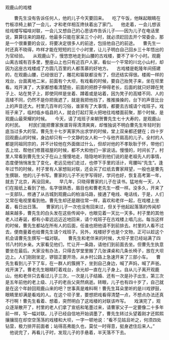 观鹿山的戏楼

　　曹先生没有告诉任何人，他的儿子今天要回来。 　吃了午饭，他眯起眼睛在竹板凉椅上躺了一会儿，才和老伴相互搀扶着出了家门。 　他走着，一会儿想该给戏楼写幅啥对联，一会儿又想自己的心思该咋告诉儿子――因为儿子在电话里说，算算往来的路程，他最多只能在家呆三个小时，就必须赶回去开个常委会，那是一个很重要的会议，将要决定很多人的前途，包括他自己的前途。 
 　曹先生一时还真不晓得，咋样才能在短短的三个小时里，让儿子明白自己回乡三十年悟出的为官经验。 
 　从观鹿山下，慢悠悠地走到山腰的古戏楼，要不了半个小时。观鹿山离古城有百多里，整座山上也只有近百户人家，看似一个平常的川北小山村，却因为这座古戏楼成了方圆几百里的人都羡慕的好地方。 
 　古戏楼是乾隆年间搭建的，在观鹿山腰，已经很旧了，雕花和匾联都没有了，但还结实得很。楼阁一样的戏台，台面离地二米，前面有个大坝，有戏看的时候，要自己抬凳子来，坐在坝里看。戏开演了，大家都想看清楚些，前面的把脖子伸得老长，后面的就只好蹲在凳子上、站在凳子上，即使同样是坐着、蹲着或是站着，因为凳子的高矮不同、人的高矮不同，仍然不是你把我遮了，就是我把他挡了，推推搡搡的，台下的声音比台上的声音还大。村里几百年的习俗，谁家有了大事情，都要去古城请个戏班子。戏班子来了，临村临乡临县的人，就会打起灯笼火把地往戏楼面前聚，那个时候，是观鹿山最荣耀的时候。 
 　今天，请了戏班子来朝贺曹先生七十大寿的，是观鹿山的村民。 
 　村民们能把曹家族谱背得清清爽爽，却惟独说不明白曹先生年轻时到底当过多大的官。曹先生十七岁离家外出求学的时候，堂上双亲都还健在；四十岁回观鹿山的时候，身边却只有一个文静的女人和一个与他齐肩高的儿子。全村的人都是同祖同宗的，并不计较他在外面做过什么，但却对他的不孝耿耿于怀，带他们去上坟、帮他们修葺祖屋的时候，都不大和他们一家说话。慢慢的，时间长了，村里人常看到曹先生父子在山上慢慢地走，隐隐地听到他们说的是老祖先人的事情，态度便悄悄发生了变化，老远见他们走过，也停下手里的活计，弯腰叫“先生”。逢年过节的时候，村子里有人家想贴对联，还会买了红纸去曹家拜望，一般也是曹先生撰联、他的儿子书写。曹家的儿子不光字写得好，学问也好，恢复高考第一年，就去了北京，再没回来。 
 　早几年，只晓得曹家的儿子在读书。猛地有一天，人们在报纸上看到了他，名字很熟悉，眉目也和曹老先生一模一样。没多久，开来了一支部队，修通了从古城到观鹿山的柏油马路，接通了电线、电话线，于是，人们又常在电视里看到他。曹先生却还是跟往常一样，喜欢和老伴一起，在戏楼上坐着，看日出日落。 
 　曹家的儿子一次也没有回来过，但关于他起起落落的传闻却越来越多，曹先生的白头发在这些传闻中，也眼见着一天比一天多。村子里的其他老人过寿诞，都有小辈远远近近地回来，请个戏班子在古戏楼上唱几出。每当这样的时候，曹先生都站在所有人的后面，任谁也把他请不到前排去。村里的人看不过去，便商量着也给曹先生请个戏班子。另外，戏楼好歹也是个文物，正可以趁这个机会请曹先生撰写一幅对联。 
 　曹先生和老伴来的时候，大坝子里已经站满了四邻八村的乡亲。大家看见他们，忙让开一条路，请他们到前面去坐。但曹先生执意要坐在最后。大家没有办法，只得去学堂里搬了几张课桌和几条长椅子，放在大坝边上。人们刚刚坐定，锣鼓正要开场，从乡村公路上急速开来了三部小车。 
 　曹先生看到儿子下了车，在一群人的簇拥下，坐到自己身边，喊了声妈，喊了声爸。戏开演了。曹老先生眼睛盯着戏台，余光却一直在儿子身上。自从儿子离开观鹿山，他和老伴只去看过儿子三次，一次是儿子结婚、还有一次是孙子出生，第三次是五年前他的老上级、儿子的老岳父突然病逝。转眼，儿子也有四十岁了，自己就是在这个年龄回观鹿山来的吧？世事真是难料啊！曹先生耳朵里听的是川戏锣鼓，眼睛里却满是看戏的人。在这个坝子里，要想把戏看得清楚一点，不想点办法还真不行啊！曹先生看着、想着，突然明白了这戏楼的对联该咋写。 
 　戏演完了，观众逐渐散开了，村里的老人们拿了宣纸和笔墨过来，请曹家父子一定要像二十多年前一样，写一幅对联。儿子已经自信地开始调墨了，曹先生转过头望着刚才还熙熙攘攘现在却空空荡荡的戏楼和大坝，一字一顿地说：“看不见姑且听之，何须四处钻营，极力排开前面者；站得高弗能久也，莫仗一时得意，挺身遮住后来人。” 
 　他说完了，再看儿子时，发现儿子的手悬着，半天落不下去。 

 